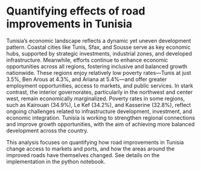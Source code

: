# Quantifying effects of road improvements in Tunisia
Tunisia’s economic landscape reflects a dynamic yet uneven development pattern. Coastal cities like Tunis, Sfax, and Sousse serve as key economic hubs, supported by strategic investments, industrial zones, and developed infrastructure. Meanwhile, efforts continue to enhance economic opportunities across all regions, fostering inclusive and balanced growth nationwide. These regions enjoy relatively low poverty rates—Tunis at just 3.5%, Ben Arous at 4.3%, and Ariana at 5.4%—and offer greater employment opportunities, access to markets, and public services. In stark contrast, the interior governorates, particularly in the northwest and center west, remain economically marginalized. Poverty rates in some regions, such as Kairouan (34.9%), Le Kef (34.2%), and Kasserine (32.8%), reflect ongoing challenges related to infrastructure development, investment, and economic integration. Tunisia is working to strengthen regional connections and improve growth opportunities, with the aim of achieving more balanced development across the country.  

This analysis focuses on quantifying how road improvements in Tunisia change access to markets and ports, and how the areas around the improved roads have themselves changed. See details on the implementation in the python notebook.